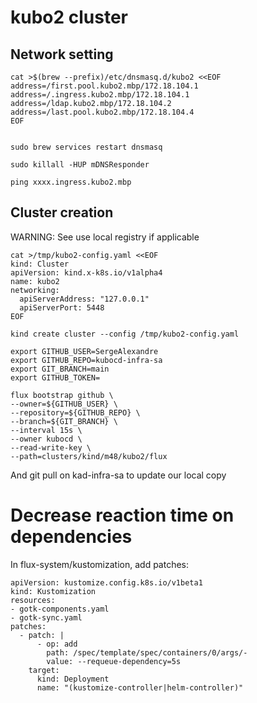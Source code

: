 
# kubo2 cluster

## Network setting

```
cat >$(brew --prefix)/etc/dnsmasq.d/kubo2 <<EOF
address=/first.pool.kubo2.mbp/172.18.104.1 
address=/.ingress.kubo2.mbp/172.18.104.1 
address=/ldap.kubo2.mbp/172.18.104.2 
address=/last.pool.kubo2.mbp/172.18.104.4 
EOF


sudo brew services restart dnsmasq

sudo killall -HUP mDNSResponder

ping xxxx.ingress.kubo2.mbp
```


## Cluster creation

WARNING: See use local registry if applicable

```
cat >/tmp/kubo2-config.yaml <<EOF
kind: Cluster
apiVersion: kind.x-k8s.io/v1alpha4
name: kubo2
networking:
  apiServerAddress: "127.0.0.1"
  apiServerPort: 5448
EOF
```

```
kind create cluster --config /tmp/kubo2-config.yaml
```

```
export GITHUB_USER=SergeAlexandre
export GITHUB_REPO=kubocd-infra-sa
export GIT_BRANCH=main
export GITHUB_TOKEN=

flux bootstrap github \
--owner=${GITHUB_USER} \
--repository=${GITHUB_REPO} \
--branch=${GIT_BRANCH} \
--interval 15s \
--owner kubocd \
--read-write-key \
--path=clusters/kind/m48/kubo2/flux

```

And git pull on kad-infra-sa to update our local copy

# Decrease reaction time on dependencies

In flux-system/kustomization, add patches:

```
apiVersion: kustomize.config.k8s.io/v1beta1
kind: Kustomization
resources:
- gotk-components.yaml
- gotk-sync.yaml
patches:
  - patch: |
      - op: add
        path: /spec/template/spec/containers/0/args/-
        value: --requeue-dependency=5s
    target:
      kind: Deployment
      name: "(kustomize-controller|helm-controller)"
```
